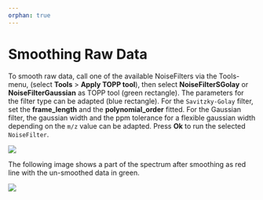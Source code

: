 ```yaml
---
orphan: true
---
```

Smoothing Raw Data
==================

To smooth raw data, call one of the available NoiseFilters via the Tools-menu, (select **Tools** > **Apply TOPP tool**), then select **NoiseFilterSGolay** or **NoiseFilterGaussian** as TOPP tool (green rectangle). The parameters for the filter type can be adapted (blue rectangle). For the `Savitzky-Golay` filter, set the **frame_length** and the **polynomial_order** fitted.
For the Gaussian filter, the gaussian width and the ppm tolerance for a flexible gaussian width depending on the `m/z`
value can be adapted. Press **Ok** to run the selected `NoiseFilter`.

![](/images/tutorials/topp/TOPPView_tools_noisefilter.png)

The following image shows a part of the spectrum after smoothing as red line with the un-smoothed data in green.

![](/images/tutorials/topp/TOPPView_tools_noisefilter_filtered.png)
